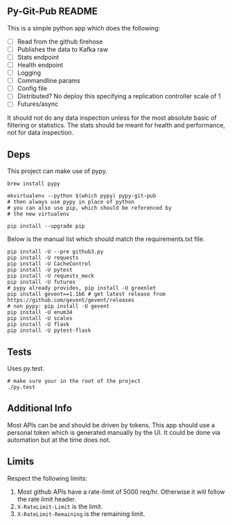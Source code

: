 Py-Git-Pub README
-----------------

This is a simple python app which does the following:

  - [ ] Read from the github firehose
  - [ ] Publishes the data to Kafka raw
  - [ ] Stats endpoint
  - [ ] Health endpoint
  - [ ] Logging
  - [ ] Commandline params
  - [ ] Config file
  - [ ] Distributed? No deploy this specifying a replication controller scale of 1
  - [ ] Futures/async

It should not do any data inspection unless for the most absolute basic of
filtering or statistics. The stats should be meant for health and performance,
not for data inspection.

## Deps
This project can make use of pypy.
```shell
brew install pypy

mkvirtualenv --python $(which pypy) pypy-git-pub
# then always use pypy in place of python
# you can also use pip, which should be referenced by
# the new virtualenv

```

```shell
pip install --upgrade pip
```

Below is the manual list which should match the requirements.txt file.
```shell
pip install -U --pre github3.py
pip install -U requests
pip install -U CacheControl
pip install -U pytest
pip install -U requests_mock
pip install -U futures
# pypy already provides, pip install -U greenlet
pip install gevent==1.1b6 # get latest release from https://github.com/gevent/gevent/releases
# non pypy: pip install -U gevent
pip install -U enum34
pip install -U scales
pip install -U flask
pip install -U pytest-flask
```

## Tests
Uses py.test.
```shell
# make sure your in the root of the project
./py.test
```

## Additional Info
Most APIs can be and should be driven by tokens.
This app should use a personal token which is generated manually by the UI.
It could be done via automation but at the time does not.

## Limits

Respect the following limits:

1. Most github APIs have a rate-limit of 5000 req/hr. Otherwise it will follow the rate limit header.
1. `X-RateLimit-Limit` is the limit.
1. `X-RateLimit-Remaining` is the remaining limit.
